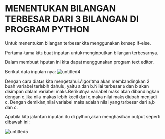 # MENENTUKAN BILANGAN TERBESAR DARI 3 BILANGAN DI PROGRAM PYTHON

Untuk menentukan bilangan terbesar kita menggunakan konsep if-else.

Pertama-tama kita buat inputan untuk menginputkan bilangan terbesarnya.

Dalam membuat inputan ini kita dapat menggunakan program text editor.

Berikut data inputan nya:
![untitled4](https://user-images.githubusercontent.com/46512504/52621908-0d750880-2edb-11e9-883c-a6c2381450f1.jpg)

Dengan cara diatas kita mengetahui.Algoritma akan membandingkan 2 buah variabel terlebih dahulu,
yaitu a dan b.Nilai terbesar a dan b akan disimpan dalam variabel maks.Berikutnya variabel maks akan
dibandingkan dengan c.jika nilai makas lebih kecil dari c,maka nilai maks diubah menjadi c.
Dengan demikian,nilai variabel maks adalah nilai yang terbesar dari a,b dan c.

Apabila kita jalankan inputan itu di python,akan menghasilkan output seperti dibawah ini:

![untitled5](https://user-images.githubusercontent.com/46512504/52621915-11088f80-2edb-11e9-896d-18dfc557fa27.jpg)
